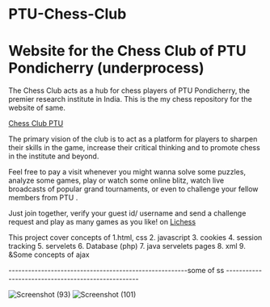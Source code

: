 # PTU-Chess-Club
# Website for the Chess Club of PTU Pondicherry (underprocess)
 The Chess Club acts as a hub for chess players of PTU Pondicherry, the premier research institute in India. This is the my chess repository for the website of same.

[Chess Club PTU](https://abhishekhajuria.github.io/PTU-Chess-Club/)

The primary vision of the club is to act as a platform for players to sharpen their skills in the game, increase their critical thinking and to promote chess in the institute and beyond.

Feel free to pay a visit whenever you might wanna solve some puzzles, analyze some games, play or watch some online blitz, watch live broadcasts of popular grand tournaments, or even to challenge your fellow members from PTU . 

Just join together, verify your guest id/ username and send a challenge request and play as many games as you like! on [Lichess](https://lichess.org/@/abhishek_khajuria)

 This project cover concepts of
1.html, css
2. javascript
3. cookies
4. session tracking
5. servelets
6. Database (php)
7. java servelets pages
8. xml
9. &Some concepts of ajax
 
-------------------------------------------------------some of ss ---------------------------------------------------


![Screenshot (93)](https://user-images.githubusercontent.com/63535532/168460627-c27caf93-8a04-4e23-95f0-8e8007bf6547.png)
![Screenshot (101)](https://user-images.githubusercontent.com/63535532/168460771-bc92c2f4-3f3d-4b54-9703-ba48b2fdd617.png)
